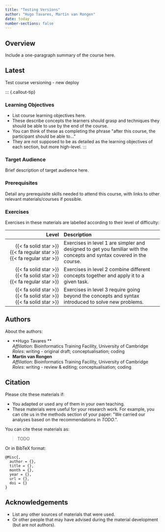 ```yaml
---
title: "Testing Versions"
author: "Hugo Tavares, Martin van Rongen"
date: today
number-sections: false
---
```


## Overview 

Include a one-paragraph summary of the course here. 

## Latest

Test course versioning - new deploy

::: {.callout-tip}
### Learning Objectives

- List course learning objectives here.
- These describe concepts the learners should grasp and techniques they should be able to use by the end of the course.
- You can think of these as completing the phrase "after this course, the participant should be able to..."
- They are not supposed to be as detailed as the learning objectives of each section, but more high-level.
:::


### Target Audience

Brief description of target audience here.


### Prerequisites

Detail any prerequisite skills needed to attend this course, with links to other relevant materials/courses if possible.


<!-- Training Developer note: comment the following section out if you did not assign levels to your exercises -->
### Exercises

Exercises in these materials are labelled according to their level of difficulty:

| Level | Description |
| ----: | :---------- |
| {{< fa solid star >}} {{< fa regular star >}} {{< fa regular star >}} | Exercises in level 1 are simpler and designed to get you familiar with the concepts and syntax covered in the course. |
| {{< fa solid star >}} {{< fa solid star >}} {{< fa regular star >}} | Exercises in level 2 combine different concepts together and apply it to a given task. |
| {{< fa solid star >}} {{< fa solid star >}} {{< fa solid star >}} | Exercises in level 3 require going beyond the concepts and syntax introduced to solve new problems. |


## Authors
<!-- 
The listing below shows an example of how you can give more details about yourself.
These examples include icons with links to GitHub and Orcid. 
-->

About the authors:

- **Hugo Tavares **
  <a href="https://orcid.org/0000-0001-9373-2726" target="_blank"><i class="fa-brands fa-orcid" style="color:#a6ce39"></i></a> 
  <a href="https://github.com/tavareshugo" target="_blank"><i class="fa-brands fa-github" style="color:#4078c0"></i></a>  
  _Affiliation_: Bioinformatics Training Facility, University of Cambridge  
  _Roles_: writing - original draft; conceptualisation; coding
- **Martin van Rongen**
  <a href="https://github.com/mvanrongen" target="_blank"><i class="fa-brands fa-github" style="color:#4078c0"></i></a>  
  _Affiliation_: Bioinformatics Training Facility, University of Cambridge  
  _Roles_: writing - review & editing; conceptualisation; coding


## Citation

<!-- We can do this at the end -->

Please cite these materials if:

- You adapted or used any of them in your own teaching.
- These materials were useful for your research work. For example, you can cite us in the methods section of your paper: "We carried our analyses based on the recommendations in _TODO_.".

You can cite these materials as:

> TODO

Or in BibTeX format:

```
@Misc{,
  author = {},
  title = {},
  month = {},
  year = {},
  url = {},
  doi = {}
}
```


## Acknowledgements

<!-- if there are no acknowledgements we can delete this section -->

- List any other sources of materials that were used.
- Or other people that may have advised during the material development (but are not authors).
